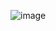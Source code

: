 ![image](https://github.com/vitordarcidasilva/dbt_airflow_snowflake/assets/100089078/ce5b094e-4e7c-41ee-a012-559b9feeebe1)
